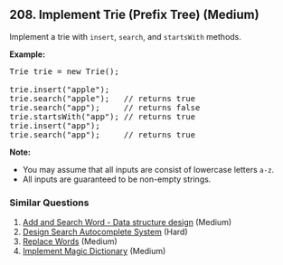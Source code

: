 ## 208. Implement Trie (Prefix Tree) (Medium)

<p>Implement a trie with <code>insert</code>, <code>search</code>, and <code>startsWith</code> methods.</p>

<p><b>Example:</b></p>

<pre>
Trie trie = new Trie();

trie.insert(&quot;apple&quot;);
trie.search(&quot;apple&quot;);   // returns true
trie.search(&quot;app&quot;);     // returns false
trie.startsWith(&quot;app&quot;); // returns true
trie.insert(&quot;app&quot;);   
trie.search(&quot;app&quot;);     // returns true
</pre>

<p><b>Note:</b></p>

<ul>
	<li>You may assume that all inputs are consist of lowercase letters <code>a-z</code>.</li>
	<li>All inputs are guaranteed to be non-empty strings.</li>
</ul>


### Similar Questions
  1. [Add and Search Word - Data structure design](https://github.com/openset/leetcode/tree/master/solution/add-and-search-word-data-structure-design) (Medium)
  1. [Design Search Autocomplete System](https://github.com/openset/leetcode/tree/master/solution/design-search-autocomplete-system) (Hard)
  1. [Replace Words](https://github.com/openset/leetcode/tree/master/solution/replace-words) (Medium)
  1. [Implement Magic Dictionary](https://github.com/openset/leetcode/tree/master/solution/implement-magic-dictionary) (Medium)
